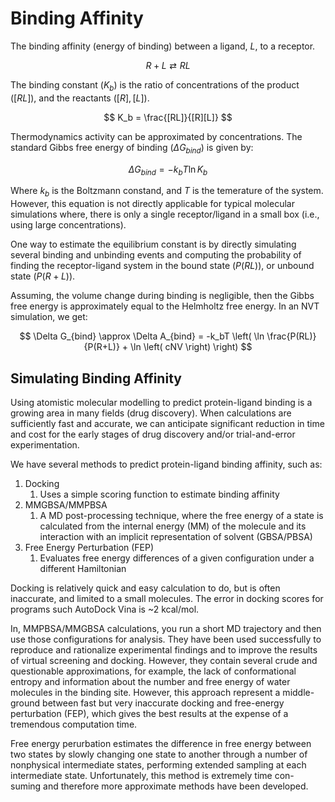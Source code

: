 # Binding Affinity

The binding affinity (energy of binding) between a ligand, $L$, to a receptor.

$$
R + L \rightleftarrows RL
$$

The binding constant ($K_b$) is the ratio of concentrations of the product ($[RL]$), and the reactants ($[R], [L]$).

$$
K_b = \frac{[RL]}{[R][L]}
$$

Thermodynamics activity can be approximated by concentrations. The standard Gibbs free energy of binding ($\Delta G_{bind}$) is given by:

$$
\Delta G_{bind} = -k_bT \ln K_{b}
$$

Where $k_b$ is the Boltzmann constand, and $T$ is the temerature of the system. However, this equation is not directly applicable for typical molecular simulations where, there is only a single receptor/ligand in a small box (i.e., using large concentrations).

One way to estimate the equilibrium constant is by directly simulating several binding and unbinding events and computing the probability of finding the receptor-ligand system in the bound state ($P(RL)$), or unbound state ($P(R+L)$).

Assuming, the volume change during binding is negligible, then the Gibbs free energy is approximately equal to the Helmholtz free energy. In an NVT simulation, we get:

$$
\Delta G_{bind} \approx \Delta A_{bind} = -k_bT \left( \ln \frac{P(RL)}{P(R+L)} + \ln \left( cNV \right) \right)
$$


## Simulating Binding Affinity

Using atomistic molecular modelling to predict protein-ligand binding is a growing area in many fields (drug discovery). When calculations are sufficiently fast and accurate, we can anticipate significant reduction in time and cost for the early stages of drug discovery and/or trial-and-error experimentation.

We have several methods to predict protein-ligand binding affinity, such as:

1. Docking
   1. Uses a simple scoring function to estimate binding affinity
2. MMGBSA/MMPBSA
   1. A MD post-processing technique, where the free energy of a state is calculated from the internal energy (MM) of the molecule and its interaction with an implicit representation of solvent (GBSA/PBSA)
3. Free Energy Perturbation (FEP)
   1. Evaluates free energy differences of a given configuration under a different Hamiltonian

Docking is relatively quick and easy calculation to do, but is often inaccurate, and limited to a small molecules. The error in docking scores for programs such AutoDock Vina is ~2 kcal/mol. 

In, MMPBSA/MMGBSA calculations, you run a short MD trajectory and then use those configurations for analysis.  They have been used successfully to reproduce and rationalize experimental findings and to improve the results of virtual screening and docking. However, they contain several crude and questionable approximations, for example, the lack of conformational entropy and information about the number and free energy of water molecules in the binding site. However, this approach represent a middle-ground between fast but very inaccurate docking and free-energy perturbation (FEP), which gives the best results at the expense of a tremendous computation time.

Free energy perurbation estimates the difference in free energy between two states by slowly changing one state to another through a number of nonphysical intermediate states, performing extended sampling at each intermediate state. Unfortunately, this method is extremely time con- suming and therefore more approximate methods have been developed. 


